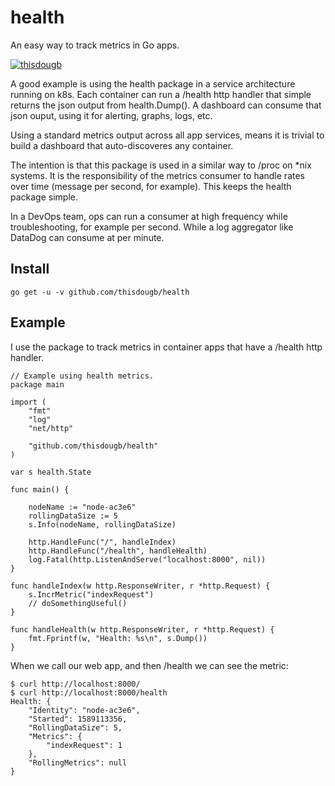 # health
An easy way to track metrics in Go apps.

[![thisdougb](https://circleci.com/gh/thisdougb/health.svg?style=shield)](https://circleci.com/gh/thisdougb/health)

A good example is using the health package in a service architecture
running on k8s. Each container can run a /health http handler that
simple returns the json output from health.Dump(). A dashboard can
consume that json ouput, using it for alerting, graphs, logs, etc.

Using a standard metrics output across all app services, means it is
trivial to build a dashboard that auto-discoveres any container.

The intention is that this package is used in a similar way to /proc
on *nix systems. It is the responsibility of the metrics consumer to
handle rates over time (message per second, for example). This keeps
the health package simple.

In a DevOps team, ops can run a consumer at high frequency while
troubleshooting, for example per second. While a log aggregator like
DataDog can consume at per minute.


## Install
```
go get -u -v github.com/thisdougb/health
```
## Example
I use the package to track metrics in container apps that have a /health http handler.
```
// Example using health metrics.
package main

import (
	"fmt"
	"log"
	"net/http"

	"github.com/thisdougb/health"
)

var s health.State

func main() {

	nodeName := "node-ac3e6"
	rollingDataSize := 5
	s.Info(nodeName, rollingDataSize)

	http.HandleFunc("/", handleIndex)
	http.HandleFunc("/health", handleHealth)
	log.Fatal(http.ListenAndServe("localhost:8000", nil))
}

func handleIndex(w http.ResponseWriter, r *http.Request) {
	s.IncrMetric("indexRequest")
	// doSomethingUseful()
}

func handleHealth(w http.ResponseWriter, r *http.Request) {
	fmt.Fprintf(w, "Health: %s\n", s.Dump())
}
```
When we call our web app, and then /health we can see the metric:
```
$ curl http://localhost:8000/
$ curl http://localhost:8000/health
Health: {
    "Identity": "node-ac3e6",
    "Started": 1589113356,
    "RollingDataSize": 5,
    "Metrics": {
        "indexRequest": 1
    },
    "RollingMetrics": null
} 
```
